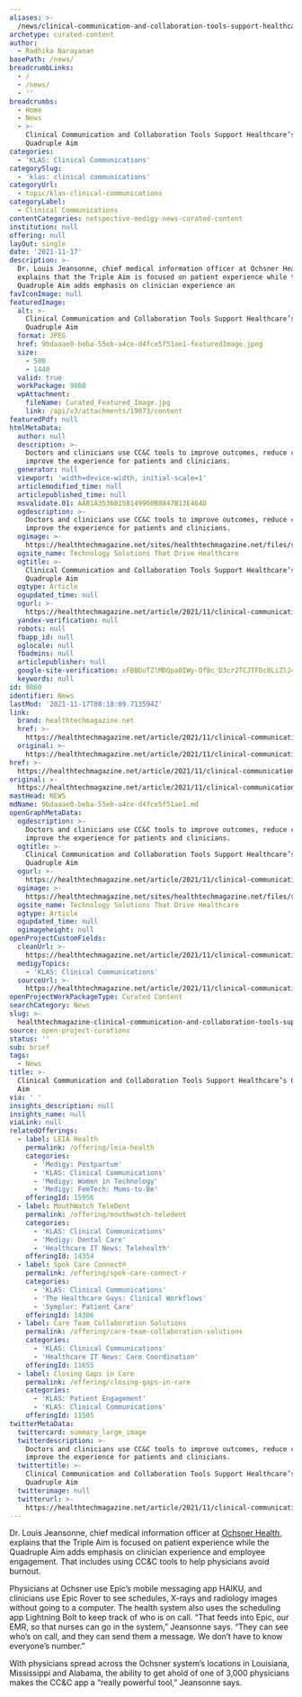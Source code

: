 ```yaml
---
aliases: >-
  /news/clinical-communication-and-collaboration-tools-support-healthcares-quadruple-aim
archetype: curated-content
author:
  - Radhika Narayanan
basePath: /news/
breadcrumbLinks:
  - /
  - /news/
  - ''
breadcrumbs:
  - Home
  - News
  - >-
    Clinical Communication and Collaboration Tools Support Healthcare’s
    Quadruple Aim
categories:
  - 'KLAS: Clinical Communications'
categorySlug:
  - 'klas: clinical communications'
categoryUrl:
  - topic/klas-clinical-communications
categoryLabel:
  - Clinical Communications
contentCategories: netspective-medigy-news-curated-content
institution: null
offering: null
layOut: single
date: '2021-11-17'
description: >-
  Dr. Louis Jeansonne, chief medical information officer at Ochsner Health,
  explains that the Triple Aim is focused on patient experience while the
  Quadruple Aim adds emphasis on clinician experience an
favIconImage: null
featuredImage:
  alt: >-
    Clinical Communication and Collaboration Tools Support Healthcare’s
    Quadruple Aim
  format: JPEG
  href: 9bdaaae0-beba-55eb-a4ce-d4fce5f51ae1-featuredImage.jpeg
  size:
    - 500
    - 1440
  valid: true
  workPackage: 9860
  wpAttachment:
    fileName: Curated_Featured_Image.jpg
    link: /api/v3/attachments/19073/content
featuredPdf: null
htmlMetaData:
  author: null
  description: >-
    Doctors and clinicians use CC&C tools to improve outcomes, reduce costs and
    improve the experience for patients and clinicians.
  generator: null
  viewport: 'width=device-width, initial-scale=1'
  articlemodified_time: null
  articlepublished_time: null
  msvalidate.01: AAB1A3536B158149960B8847B13E464D
  ogdescription: >-
    Doctors and clinicians use CC&C tools to improve outcomes, reduce costs and
    improve the experience for patients and clinicians.
  ogimage: >-
    https://healthtechmagazine.net/sites/healthtechmagazine.net/files/styles/cdw_hero/public/articles/%5Bcdw_tech_site%3Afield_site_shortname%5D/202111/HTQ421_CCC_Hero2.jpg?itok=09eQhrS4
  ogsite_name: Technology Solutions That Drive Healthcare
  ogtitle: >-
    Clinical Communication and Collaboration Tools Support Healthcare’s
    Quadruple Aim
  ogtype: Article
  ogupdated_time: null
  ogurl: >-
    https://healthtechmagazine.net/article/2021/11/clinical-communication-and-collaboration-tools-support-healthcares-quadruple-aim
  yandex-verification: null
  robots: null
  fbapp_id: null
  oglocale: null
  fbadmins: null
  articlepublisher: null
  google-site-verification: xFBBDuTZlMDQpa0IWy-OfBc_D3cr2TCJTFDc0LiZlJ4
  keywords: null
id: 9860
identifier: News
lastMod: '2021-11-17T08:18:09.713594Z'
link:
  brand: healthtechmagazine.net
  href: >-
    https://healthtechmagazine.net/article/2021/11/clinical-communication-and-collaboration-tools-support-healthcares-quadruple-aim
  original: >-
    https://healthtechmagazine.net/article/2021/11/clinical-communication-and-collaboration-tools-support-healthcares-quadruple-aim
href: >-
  https://healthtechmagazine.net/article/2021/11/clinical-communication-and-collaboration-tools-support-healthcares-quadruple-aim
original: >-
  https://healthtechmagazine.net/article/2021/11/clinical-communication-and-collaboration-tools-support-healthcares-quadruple-aim
mastHead: NEWS
mdName: 9bdaaae0-beba-55eb-a4ce-d4fce5f51ae1.md
openGraphMetaData:
  ogdescription: >-
    Doctors and clinicians use CC&C tools to improve outcomes, reduce costs and
    improve the experience for patients and clinicians.
  ogtitle: >-
    Clinical Communication and Collaboration Tools Support Healthcare’s
    Quadruple Aim
  ogurl: >-
    https://healthtechmagazine.net/article/2021/11/clinical-communication-and-collaboration-tools-support-healthcares-quadruple-aim
  ogimage: >-
    https://healthtechmagazine.net/sites/healthtechmagazine.net/files/styles/cdw_hero/public/articles/%5Bcdw_tech_site%3Afield_site_shortname%5D/202111/HTQ421_CCC_Hero2.jpg?itok=09eQhrS4
  ogsite_name: Technology Solutions That Drive Healthcare
  ogtype: Article
  ogupdated_time: null
  ogimageheight: null
openProjectCustomFields:
  cleanUrl: >-
    https://healthtechmagazine.net/article/2021/11/clinical-communication-and-collaboration-tools-support-healthcares-quadruple-aim
  medigyTopics:
    - 'KLAS: Clinical Communications'
  sourceUrl: >-
    https://healthtechmagazine.net/article/2021/11/clinical-communication-and-collaboration-tools-support-healthcares-quadruple-aim
openProjectWorkPackageType: Curated Content
searchCategory: News
slug: >-
  healthtechmagazine-clinical-communication-and-collaboration-tools-support-healthcares-quadruple-aim
source: open-project-curations
status: ''
sub: brief
tags:
  - News
title: >-
  Clinical Communication and Collaboration Tools Support Healthcare’s Quadruple
  Aim
via: ' '
insights_description: null
insights_name: null
viaLink: null
relatedOfferings:
  - label: LEIA Health
    permalink: /offering/leia-health
    categories:
      - 'Medigy: Postpartum'
      - 'KLAS: Clinical Communications'
      - 'Medigy: Women in Technology'
      - 'Medigy: FemTech: Mums-to-Be'
    offeringId: 15956
  - label: MouthWatch TeleDent
    permalink: /offering/mouthwatch-teledent
    categories:
      - 'KLAS: Clinical Communications'
      - 'Medigy: Dental Care'
      - 'Healthcare IT News: Telehealth'
    offeringId: 14354
  - label: Spok Care Connect®
    permalink: /offering/spok-care-connect-r
    categories:
      - 'KLAS: Clinical Communications'
      - 'The Healthcare Guys: Clinical Workflows'
      - 'Symplur: Patient Care'
    offeringId: 14306
  - label: Care Team Collaboration Solutions
    permalink: /offering/care-team-collaboration-solutions
    categories:
      - 'KLAS: Clinical Communications'
      - 'Healthcare IT News: Care Coordination'
    offeringId: 11655
  - label: Closing Gaps in Care
    permalink: /offering/closing-gaps-in-care
    categories:
      - 'KLAS: Patient Engagement'
      - 'KLAS: Clinical Communications'
    offeringId: 11505
twitterMetaData:
  twittercard: summary_large_image
  twitterdescription: >-
    Doctors and clinicians use CC&C tools to improve outcomes, reduce costs and
    improve the experience for patients and clinicians.
  twittertitle: >-
    Clinical Communication and Collaboration Tools Support Healthcare’s
    Quadruple Aim
  twitterimage: null
  twitterurl: >-
    https://healthtechmagazine.net/article/2021/11/clinical-communication-and-collaboration-tools-support-healthcares-quadruple-aim
---
```

<p>Dr. Louis Jeansonne, chief medical information officer at <a href="https://www.ochsner.org/">Ochsner Health</a>, explains that the Triple Aim is focused on patient experience while the Quadruple Aim adds emphasis on clinician experience and employee engagement. That includes using CC&amp;C tools to help physicians avoid burnout.</p><p>Physicians at Ochsner use Epic’s mobile messaging app HAIKU, and clinicians use Epic Rover to see schedules, X-rays and radiology images without going to a computer. The health system also uses the scheduling app Lightning Bolt to keep track of who is on call. “That feeds into Epic, our EMR, so that nurses can go in the system,” Jeansonne says. “They can see who’s on call, and they can send them a message. We don’t have to know everyone’s number.”</p><p>With physicians spread across the Ochsner system’s locations in Louisiana, Mississippi and Alabama, the ability to get ahold of one of 3,000 physicians makes the CC&amp;C app a “really powerful tool,” Jeansonne says.</p>